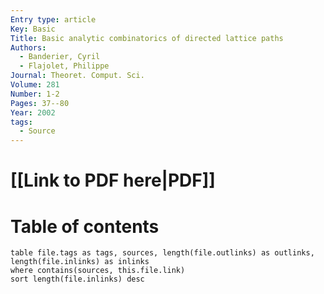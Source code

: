 ```yaml
---
Entry type: article
Key: Basic
Title: Basic analytic combinatorics of directed lattice paths
Authors:
  - Banderier, Cyril
  - Flajolet, Philippe
Journal: Theoret. Comput. Sci.
Volume: 281
Number: 1-2
Pages: 37--80
Year: 2002
tags:
  - Source
---
```


# [[Link to PDF here|PDF]]

# Table of contents


```dataview 
table file.tags as tags, sources, length(file.outlinks) as outlinks, length(file.inlinks) as inlinks
where contains(sources, this.file.link)
sort length(file.inlinks) desc
```
